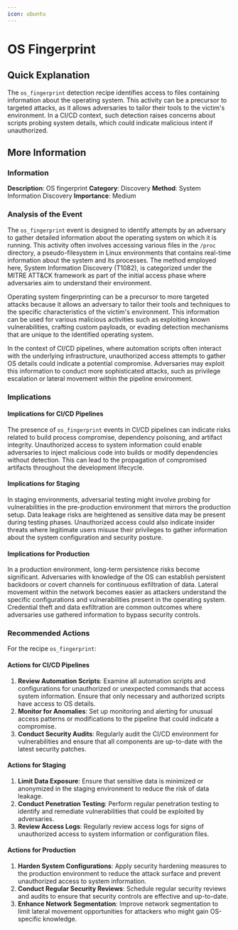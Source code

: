 ```yaml
---
icon: ubuntu
---
```


# OS Fingerprint

## Quick Explanation

The `os_fingerprint` detection recipe identifies access to files containing information about the operating system. This activity can be a precursor to targeted attacks, as it allows adversaries to tailor their tools to the victim's environment. In a CI/CD context, such detection raises concerns about scripts probing system details, which could indicate malicious intent if unauthorized.

## More Information

### Information

**Description**: OS fingerprint **Category**: Discovery **Method**: System Information Discovery **Importance**: Medium

### Analysis of the Event

The `os_fingerprint` event is designed to identify attempts by an adversary to gather detailed information about the operating system on which it is running. This activity often involves accessing various files in the `/proc` directory, a pseudo-filesystem in Linux environments that contains real-time information about the system and its processes. The method employed here, System Information Discovery (T1082), is categorized under the MITRE ATT\&CK framework as part of the initial access phase where adversaries aim to understand their environment.

Operating system fingerprinting can be a precursor to more targeted attacks because it allows an adversary to tailor their tools and techniques to the specific characteristics of the victim's environment. This information can be used for various malicious activities such as exploiting known vulnerabilities, crafting custom payloads, or evading detection mechanisms that are unique to the identified operating system.

In the context of CI/CD pipelines, where automation scripts often interact with the underlying infrastructure, unauthorized access attempts to gather OS details could indicate a potential compromise. Adversaries may exploit this information to conduct more sophisticated attacks, such as privilege escalation or lateral movement within the pipeline environment.

### Implications

#### Implications for CI/CD Pipelines

The presence of `os_fingerprint` events in CI/CD pipelines can indicate risks related to build process compromise, dependency poisoning, and artifact integrity. Unauthorized access to system information could enable adversaries to inject malicious code into builds or modify dependencies without detection. This can lead to the propagation of compromised artifacts throughout the development lifecycle.

#### Implications for Staging

In staging environments, adversarial testing might involve probing for vulnerabilities in the pre-production environment that mirrors the production setup. Data leakage risks are heightened as sensitive data may be present during testing phases. Unauthorized access could also indicate insider threats where legitimate users misuse their privileges to gather information about the system configuration and security posture.

#### Implications for Production

In a production environment, long-term persistence risks become significant. Adversaries with knowledge of the OS can establish persistent backdoors or covert channels for continuous exfiltration of data. Lateral movement within the network becomes easier as attackers understand the specific configurations and vulnerabilities present in the operating system. Credential theft and data exfiltration are common outcomes where adversaries use gathered information to bypass security controls.

### Recommended Actions

For the recipe `os_fingerprint`:

#### Actions for CI/CD Pipelines

1. **Review Automation Scripts**: Examine all automation scripts and configurations for unauthorized or unexpected commands that access system information. Ensure that only necessary and authorized scripts have access to OS details.
2. **Monitor for Anomalies**: Set up monitoring and alerting for unusual access patterns or modifications to the pipeline that could indicate a compromise.
3. **Conduct Security Audits**: Regularly audit the CI/CD environment for vulnerabilities and ensure that all components are up-to-date with the latest security patches.

#### Actions for Staging

1. **Limit Data Exposure**: Ensure that sensitive data is minimized or anonymized in the staging environment to reduce the risk of data leakage.
2. **Conduct Penetration Testing**: Perform regular penetration testing to identify and remediate vulnerabilities that could be exploited by adversaries.
3. **Review Access Logs**: Regularly review access logs for signs of unauthorized access to system information or configuration files.

#### Actions for Production

1. **Harden System Configurations**: Apply security hardening measures to the production environment to reduce the attack surface and prevent unauthorized access to system information.
2. **Conduct Regular Security Reviews**: Schedule regular security reviews and audits to ensure that security controls are effective and up-to-date.
3. **Enhance Network Segmentation**: Improve network segmentation to limit lateral movement opportunities for attackers who might gain OS-specific knowledge.
